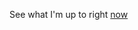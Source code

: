 See what I'm up to right [now](https://github.com/bstubble/bstubble.github.io/tree/8d2f8c14783496230d8bd5b592aa10506c5bf359/now)
